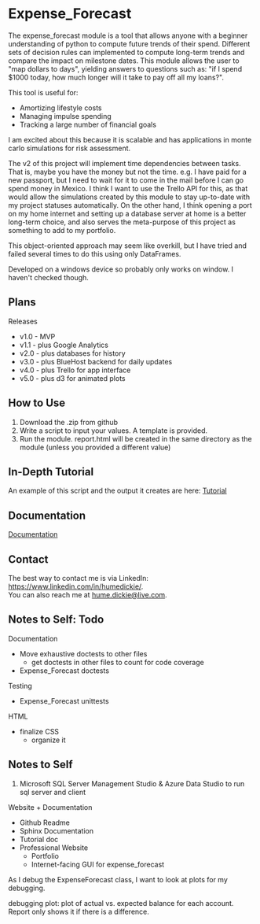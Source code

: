 # Expense_Forecast

The expense_forecast module is a tool that allows anyone with a beginner understanding of python to compute future trends of their spend. Different sets of decision rules can implemented to compute long-term trends and compare the impact on milestone dates. This module allows the user to "map dollars to days", yielding answers to questions such as: "if I spend $1000 today, how much longer will it take to pay off all my loans?".

This tool is useful for:
<ul>
<li>Amortizing lifestyle costs</li>
<li>Managing impulse spending</li>
<li>Tracking a large number of financial goals</li>
</ul>

I am excited about this because it is scalable and has applications in monte carlo simulations for risk assessment.

The v2 of this project will implement time dependencies between tasks. That is, maybe you have the money but not the time. e.g. I have paid for a new passport, but I need to wait for it to come in the mail before I can go spend money in Mexico.
I think I want to use the Trello API for this, as that would allow the simulations created by this module to stay up-to-date with my project statuses automatically.
On the other hand, I think opening a port on my home internet and setting up a database server at home is a better long-term choice, and also serves the meta-purpose of this project as something to add to my portfolio.

This object-oriented approach may seem like overkill, but I have tried and failed several times to do this using only DataFrames.

Developed on a windows device so probably only works on window. I haven't checked though.

## Plans
Releases
<ul>
<li>v1.0 - MVP</li>
<li>v1.1 - plus Google Analytics</li>
<li>v2.0 - plus databases for history</li>
<li>v3.0 - plus BlueHost backend for daily updates</li>
<li>v4.0 - plus Trello for app interface</li>
<li>v5.0 - plus d3 for animated plots</li>
</ul>

## How to Use
1. Download the .zip from github
2. Write a script to input your values. A template is provided.
3. Run the module. report.html will be created in the same directory as the module (unless you provided a different value)

## In-Depth Tutorial
An example of this script and the output it creates are here: <a href="https://hdickie.github.io/expense_forecast/tutorial.html">Tutorial</a>

## Documentation
<a href="https://hdickie.github.io/expense_forecast/build/html/"/>Documentation</a>

## Contact
The best way to contact me is via LinkedIn: https://www.linkedin.com/in/humedickie/.  
You can also reach me at hume.dickie@live.com.  

## Notes to Self: Todo
Documentation
 - Move exhaustive doctests to other files
	- get doctests in other files to count for code coverage 
 - Expense_Forecast doctests
 
Testing
 - Expense_Forecast unittests
	
HTML
 - finalize CSS
	- organize it

## Notes to Self
1. Microsoft SQL Server Management Studio & Azure Data Studio to run sql server and client

Website + Documentation
- Github Readme
- Sphinx Documentation
- Tutorial doc
- Professional Website
	- Portfolio
	- Internet-facing GUI for expense_forecast

As I debug the ExpenseForecast class, I want to look at plots for my debugging.

debugging plot: plot of actual vs. expected balance for each account. Report only shows it if there is a difference.

